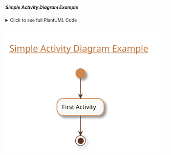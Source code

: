 ##### Simple Activity Diagram Example

<details>
<summary>Click to see full PlantUML Code</summary>
<p>

    ```plantuml
        @startuml
        !include https://raw.githubusercontent.com/uri-chandler/makeitpdf/master/skins/light-orange/light-orange.skin.iuml

        Title \n <u>Simple Activity Diagram Example</u> \n

        (*) --> "First Activity"
        "First Activity" --> (*)

        @enduml
    ```

</p>
</details>


<br />

![Simple Diagram](images/simple.svg)